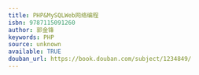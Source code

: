 ```yaml
---
title: PHP&MySQLWeb网络编程
isbn: 9787115091260
author: 郭金锋
keywords: PHP
source: unknown
available: TRUE
douban_url: https://book.douban.com/subject/1234849/
---
```

